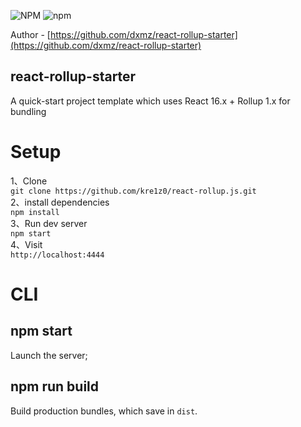 ![NPM](https://img.shields.io/npm/l/react-rollup-starter.svg?style=popout) ![npm](https://img.shields.io/npm/v/react-rollup-starter.svg?style=flat-square)

Author - [https://github.com/dxmz/react-rollup-starter](https://github.com/dxmz/react-rollup-starter)
## react-rollup-starter

A quick-start project template which uses React 16.x + Rollup 1.x for bundling

# Setup  
1、Clone  
`git clone https://github.com/kre1z0/react-rollup.js.git`  
2、install dependencies  
`npm install`  
3、Run dev server  
`npm start`  
4、Visit  
`http://localhost:4444`

# CLI
## npm start
Launch the server;

## npm run build
Build production bundles, which save in `dist`. 
